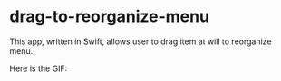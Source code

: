 # drag-to-reorganize-menu

This app, written in Swift, allows user to drag item at will to reorganize menu.

Here is the GIF:

<br /><br />
